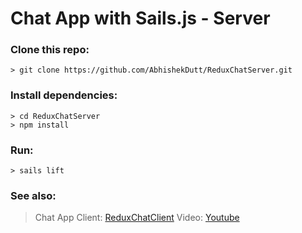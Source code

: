 # Chat App with Sails.js - Server

### Clone this repo:
```
> git clone https://github.com/AbhishekDutt/ReduxChatServer.git
```

### Install dependencies:
```
> cd ReduxChatServer
> npm install
```

### Run:
```
> sails lift
```

### See also:
> Chat App Client: [ReduxChatClient](https://github.com/AbhishekDutt/ReduxChatClient)
> Video: [Youtube](https://youtu.be/PTw4XcOwHRQ)
